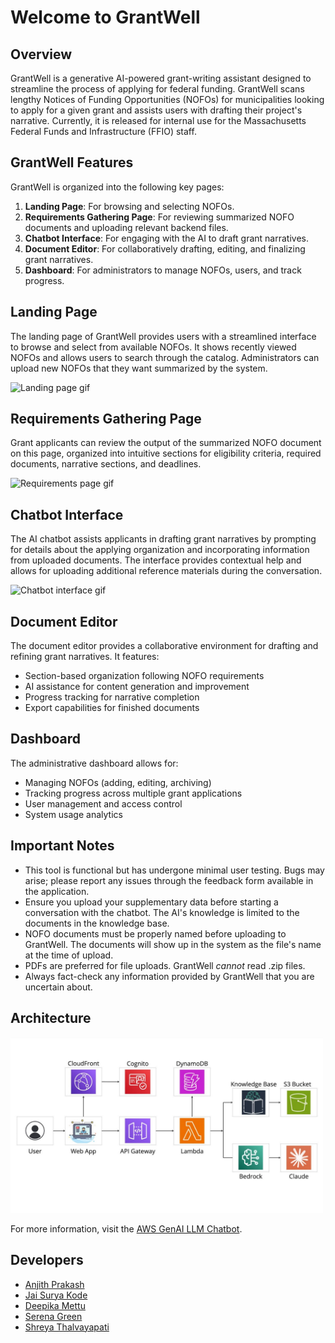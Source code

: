 # Welcome to GrantWell

## Overview
GrantWell is a generative AI-powered grant-writing assistant designed to streamline the process of applying for federal funding. GrantWell scans lengthy Notices of Funding Opportunities (NOFOs) for municipalities looking to apply for a given grant and assists users with drafting their project's narrative. Currently, it is released for internal use for the Massachusetts Federal Funds and Infrastructure (FFIO) staff.

## GrantWell Features
GrantWell is organized into the following key pages:
1. **Landing Page**: For browsing and selecting NOFOs.
2. **Requirements Gathering Page**: For reviewing summarized NOFO documents and uploading relevant backend files.
3. **Chatbot Interface**: For engaging with the AI to draft grant narratives.
4. **Document Editor**: For collaboratively drafting, editing, and finalizing grant narratives.
5. **Dashboard**: For administrators to manage NOFOs, users, and track progress.

## Landing Page
The landing page of GrantWell provides users with a streamlined interface to browse and select from available NOFOs. It shows recently viewed NOFOs and allows users to search through the catalog. Administrators can upload new NOFOs that they want summarized by the system.

<img src="https://github.com/Anuttan/Grantwell-MVP/blob/main/lib/user-interface/app/public/images/landingpage.gif?raw=true" alt="Landing page gif" width="500">

## Requirements Gathering Page
Grant applicants can review the output of the summarized NOFO document on this page, organized into intuitive sections for eligibility criteria, required documents, narrative sections, and deadlines.

<img src="https://github.com/Anuttan/Grantwell-MVP/blob/main/lib/user-interface/app/public/images/reqpage.gif?raw=true" alt="Requirements page gif" width="500">

## Chatbot Interface
The AI chatbot assists applicants in drafting grant narratives by prompting for details about the applying organization and incorporating information from uploaded documents. The interface provides contextual help and allows for uploading additional reference materials during the conversation.

<img src="https://github.com/Anuttan/Grantwell-MVP/blob/main/lib/user-interface/app/public/images/chatbotreal-compress.gif?raw=true" alt="Chatbot interface gif" width="500">

## Document Editor
The document editor provides a collaborative environment for drafting and refining grant narratives. It features:
- Section-based organization following NOFO requirements
- AI assistance for content generation and improvement
- Progress tracking for narrative completion
- Export capabilities for finished documents

## Dashboard
The administrative dashboard allows for:
- Managing NOFOs (adding, editing, archiving)
- Tracking progress across multiple grant applications
- User management and access control
- System usage analytics

## Important Notes
- This tool is functional but has undergone minimal user testing. Bugs may arise; please report any issues through the feedback form available in the application.
- Ensure you upload your supplementary data before starting a conversation with the chatbot. The AI's knowledge is limited to the documents in the knowledge base.
- NOFO documents must be properly named before uploading to GrantWell. The documents will show up in the system as the file's name at the time of upload.
- PDFs are preferred for file uploads. GrantWell _cannot_ read .zip files.
- Always fact-check any information provided by GrantWell that you are uncertain about.

## Architecture 
<img src="https://raw.githubusercontent.com/Anuttan/Grantwell-MVP/main/lib/user-interface/app/public/images/architecture.png" alt="FFIO Architecture" width="500">

For more information, visit the [AWS GenAI LLM Chatbot](https://aws-samples.github.io/aws-genai-llm-chatbot/).

## Developers
- [Anjith Prakash](https://github.com/Anuttan)
- [Jai Surya Kode](https://github.com/KodeJaiSurya)
- [Deepika Mettu](https://github.com/deepikasai-mettu)
- [Serena Green](https://github.com/serenagreenx)
- [Shreya Thalvayapati](https://github.com/shreyathal)
